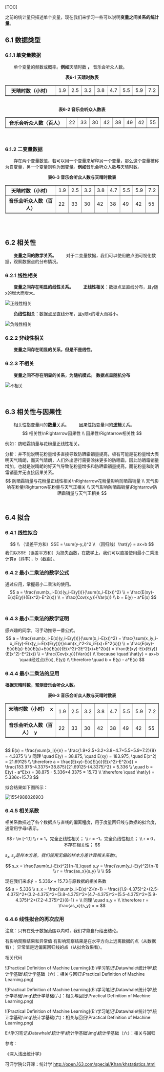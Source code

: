 [TOC]

之前的统计量只描述单个变量，现在我们来学习一些可以说明**变量之间关系的统计量**。
<br/>




## 6.1 数据类型

### 6.1.1 单变量数据
&emsp;&emsp;单个变量的频数或概率。**例如**天晴时数 **，** 音乐会听众人数。
<center><b>表6-1 天晴时数表</b></center>

<center>
    <table align='center' border='1' width = '100px'>
      <tr>
        <th width='200px'> 天晴时数（小时） </th>
        <td> 1.9 </td>
        <td> 2.5 </td>
        <td> 3.2 </td>
        <td> 3.8 </td>
        <td> 4.7 </td>
        <td> 5.5 </td>
        <td> 5.9 </td>
        <td> 7.2 </td>
      </tr>
    </table>
</center>
<br/>

<center><b>表6-2 音乐会听众人数表</b></center>

<center>
    <table align='center' border='1' width = '100px'>
      <tr>
        <th width='200px'> 音乐会听众人数（百人） </th>
        <td> 22 </td>
        <td> 33 </td>
        <td> 30 </td>
        <td> 42 </td>
        <td> 38 </td>
        <td> 49 </td>
        <td> 42 </td>
        <td> 55 </td>
      </tr>
    </table>
</center>


<br/>

### 6.1.2 二变量数据
&emsp;&emsp;存在两个变量数值，若可以用一个变量来解释另一个变量，那么这个变量被称为自变量，另一个变量则称为因变量。**例如**音乐会听众人数**与**天晴时数。
<center><b>表6-3 音乐会听众人数与天晴时数表</b></center>

<center>
    <table align='center' border='1' width = '100px'>
      <tr>
        <th width='200px'> 天晴时数（小时） </th>
        <td> 1.9 </td>
        <td> 2.5 </td>
        <td> 3.2 </td>
        <td> 3.8 </td>
        <td> 4.7 </td>
        <td> 5.5 </td>
        <td> 5.9 </td>
        <td> 7.2 </td>
      </tr>
      <tr>
        <th> 音乐会听众人数（百人） </th>
        <td> 22 </td>
        <td> 33 </td>
        <td> 30 </td>
        <td> 42 </td>
        <td> 38 </td>
        <td> 49 </td>
        <td> 42 </td>
        <td> 55 </td>
      </tr>
    </table>
</center>
<br/>
<br/>



## 6.2 相关性

&emsp;&emsp;**变量之间的数学关系。**
&emsp;&emsp;对于二变量数据，我们可以使用散点图可视化数据，观察数据点的分布情况。

### 6.2.1 线性相关
&emsp;&emsp;**变量之间存在明显的线性关系。**
&emsp;&emsp;**正线性相关**：数据点呈直线分布，且y随x的增大而增大。

![正线性相关](C:\Users\11312_000\AppData\Roaming\Typora\typora-user-images\1554977188558.png)




&emsp;&emsp;**负线性相关**：数据点呈直线分布，且y随x的增大而减小。

![负线性相关](C:\Users\11312_000\AppData\Roaming\Typora\typora-user-images\1554977202290.png)





### 6.2.2 非线性相关
&emsp;&emsp;**变量之间存在明显的关系，但是不是线性。**
<br/>

### 6.2.3 不相关
&emsp;&emsp;**变量之间不存在明显的关系，为随机模式。**
**数据点呈随机分布**

![不相关](C:\Users\11312_000\AppData\Roaming\Typora\typora-user-images\1554977214437.png)

<br/>


## 6.3 相关性与因果性
&emsp;&emsp;相关性指变量间的**数量**关系。
&emsp;&emsp;因果性指变量间的**逻辑**关系。
$$
相关性\nRightarrow因果性 \\ 
因果性\Rightarrow相关性
$$



例如：防晒霜销量与花粉量正线性相关。

分析：并不能说明花粉量增多直接导致防晒霜销量提高，极有可能是花粉量增大表明天气晴朗，而天气晴朗，人们外出游行需要涂抹更多的防晒霜，因此防晒霜销量增加。也就是说晴朗的好天气导致花粉量增多和防晒霜销量提高，而花粉量和防晒霜销量并无直接因果关系。
$$
防晒霜销量与花粉量正线性相关\nRightarrow花粉量影响防晒霜销量 \\
天气影响花粉量\Rightarrow花粉量与天气正相关 \\
天气影响防晒霜销量\Rightarrow防晒霜销量与天气正相关
$$
<br/>


## 6.4 拟合

### 6.4.1 线性拟合 
$$
\\ （误差平方和）SSE = \sum(y-y_i)^2
\\ （回归线）\hat{y} = ax+b
$$
我们以SSE（误差平方和）为损失函数，在数学上，我们可以直接使用最小二乘法计算a（斜率），b（截距）。
<br/>

### 6.4.2 最小二乘法的数学公式

通过应用，掌握最小二乘法的使用。
$$
a = \frac{\sum(x_i-E(x)(y_i-E(y)))}{\sum(x_i-E(x))^2} 
\\ = \frac{E(xy)-E(x)E(y)}{E(x^2)-E^2(x)} 
\\ = \frac{Cov(x,y)}{Var(x)}
\\ b = E(y) - a*E(x)
$$
<br/>

### 6.4.3 最小二乘法的数学证明

感兴趣的同学，可手动推导一番公式。
$$
a = \frac{\sum(x_i-E(x)(y_i-E(y)))}{\sum(x_i-E(x))^2}
 = \frac{\sum(x_iy_i-x_iE(y)-E(x)y_i+E(x)E(y))}{\sum(x_i^2-2x_iE(x)+E^2(x))}
\\ = \frac{E(xy)-E(x)E(y)-E(x)E(y)+E(x)E(y)}{E(x^2)-2E^2(x)+E^2(x)} = \frac{E(xy)-E(x)E(y)}{E(x^2)-E^2(x)} 
\\ = \frac{Cov(x,y)}{Var(x)}
\\ \because \quad \hat{y} = ax+b \quad经过点(E(x), E(y))
\\ \therefore \quad b = E(y) - a*E(x)
$$



### 6.4.4 最小二乘法的应用

**根据天晴时数，预测音乐会听众人数。**

<center><b>表6-3 音乐会听众人数与天晴时数表</b></center>

<center>
    <table align='center' border='1' width = '100px'>
      <tr>
        <th width='200px'> 天晴时数（小时）&nbsp; x &nbsp; </th>
        <td> 1.9 </td>
        <td> 2.5 </td>
        <td> 3.2 </td>
        <td> 3.8 </td>
        <td> 4.7 </td>
        <td> 5.5 </td>
        <td> 5.9 </td>
        <td> 7.2 </td>
      </tr>
      <tr>
        <th>音乐会听众人数（百人）&nbsp; y &nbsp;  </th>
        <td> 22 </td>
        <td> 33 </td>
        <td> 30 </td>
        <td> 42 </td>
        <td> 38 </td>
        <td> 49 </td>
        <td> 42 </td>
        <td> 55 </td>
      </tr>
    </table>
</center>
<br/>
$$
E(x) = \frac{\sum(x_i)}{n} = \frac{1.9+2.5+3.2+3.8+4.7+5.5+5.9+7.2}{8} = 4.3375
\\
\\ 同理 \quad E(y) = 38.875, \quad E(xy) = 183.975, \quad E(x^2) = 21.69125
\\ \therefore a = \frac{E(xy)-E(x)E(y)}{E(x^2)-E^2(x)}  = \frac{183.975-4.3375*38.875}{21.69125-(4.3375)^2} = 5.336
\\ \quad b = E(y) - a*E(x) = 38.875 - 5.336*4.3375 = 15.73
\\ \therefore \quad \hat{y} = 5.336x+15.73
$$

拟合结果如下图所示：


![1554988026903](C:\Users\11312_000\AppData\Roaming\Typora\typora-user-images\1554988026903.png)

### 6.4.5 相关系数
相关系数描述了各个数据点与直线的偏离程度，用于度量回归线与数据的拟合度，通常用字母**r**表示。

$$
r \in [-1,1]
\\ r = 1，完全正线性相关；
\\ r = -1，完全负线性相关；
\\ r = 0，不存在相关性；
$$

$s_x, s_y是样本方差，我们使用无偏的样本方差计算相关系数r。$

$$
s_x = \frac{\sum(x_i-E(x)^2}{n-1},\quad s_y = \frac{\sum(y_i-E(y)^2}{n-1}
\\ r = \frac{as_x}{s_y}
\\ 
\\
$$

现在我们来求$\hat{y} = 5.336x+15.73$与原数据的相关系数
$$
a = 5.336
\\ s_x = \frac{\sum(x_i-E(x)^2}{n-1} = \frac{(1.9-4.375)^2+(2.5-4.375)^2+(3.2-4.375)^2+(3.8-4.375)^2+(4.7-4.375)^2+(5.5-4.375)^2+(5.9-4.375)^2+(7.2-4.375)^2}{8-1} = 
\\ 同理 \quad s_y = 
\\ \therefore r = \frac{as_x}{s_y} = =
$$



### 6.4.6 线性拟合的再次应用






注意：只有在处于数据范围以内时，我们才能自行给出结论。

有影响观察结果和异常值
有影响观察结果是在水平方向上远离数据的点（从数据看）；
异常值是远偏离回归线的点（从拟合效果看）。





相关代码





![Practical Definition of Machine Learning](E:\学习笔记\Datawhale\统计学\统计学基础\统计学基础（六）：相关与回归\Practical Definition of Machine Learning.png)



![Practical Definition of Machine Learning](E:\学习笔记\Datawhale\统计学\统计学基础\img\统计学基础(六)：相关与回归\Practical Definition of Machine Learning.png)



![Practical Definition of Machine Learning](E:\学习笔记\Datawhale\统计学\统计学基础\img\统计学基础(六)：相关与回归\Practical Definition of Machine Learning.png)


E:\学习笔记\Datawhale\统计学\统计学基础\img\统计学基础（六）：相关与回归



参考：

《深入浅出统计学》

可汗学院公开课：统计学 http://open.163.com/special/Khan/khstatistics.html

